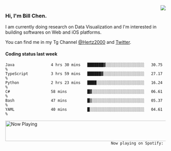 <img  align="right" src="https://github-readme-stats.vercel.app/api?username=BillChen2k&show_icons=false&count_private=true&hide_title=true">

### Hi, I'm Bill Chen.

I am currently doing research on Data Visualization and I'm interested in building softwares on Web and iOS platforms.

You can find me in my Tg Channel [@Hertz2000](https://t.me/Hertz2000) and [Twitter](https://twitter.com/billchen2k).

#### Coding status last week

<!--START_SECTION:waka-->

```text
Java                4 hrs 30 mins   ███████▓░░░░░░░░░░░░░░░░░   30.75 %
TypeScript          3 hrs 59 mins   ██████▓░░░░░░░░░░░░░░░░░░   27.17 %
Python              2 hrs 23 mins   ████░░░░░░░░░░░░░░░░░░░░░   16.24 %
C#                  58 mins         █▓░░░░░░░░░░░░░░░░░░░░░░░   06.61 %
Bash                47 mins         █▒░░░░░░░░░░░░░░░░░░░░░░░   05.37 %
YAML                40 mins         █░░░░░░░░░░░░░░░░░░░░░░░░   04.61 %
```

<!--END_SECTION:waka-->


<div>
<a href="https://spotify-now-playing.billchen2k.vercel.app/now-playing?open">
   <img align="right" src="https://spotify-now-playing.billchen2k.vercel.app/now-playing" width="540" height="64" alt="Now Playing">
</a>
</div>

<div>
<p align="right"><code>Now playing on Spotify: </code></p>
</div>

<!--
**BillChen2K/BillChen2K** is a ✨ _special_ ✨ repository because its `README.md` (this file) appears on your GitHub profile.

Here are some ideas to get you started:

- 🔭 I’m currently working on ...
- 🌱 I’m currently learning ...
- 👯 I’m looking to collaborate on ...
- 🤔 I’m looking for help with ...
- 💬 Ask me about ...
- 📫 How to reach me: ...
- 😄 Pronouns: ...
- ⚡ Fun fact: ...
-->
